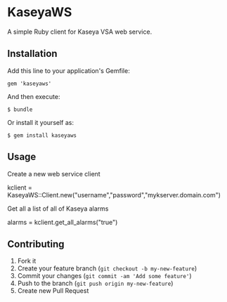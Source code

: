 # KaseyaWS

A simple Ruby client for Kaseya VSA web service.

## Installation

Add this line to your application's Gemfile:

    gem 'kaseyaws'

And then execute:

    $ bundle

Or install it yourself as:

    $ gem install kaseyaws

## Usage

Create a new web service client

kclient = KaseyaWS::Client.new("username","password","mykserver.domain.com")

Get all a list of all of Kaseya alarms

alarms = kclient.get_all_alarms("true")

## Contributing

1. Fork it
2. Create your feature branch (`git checkout -b my-new-feature`)
3. Commit your changes (`git commit -am 'Add some feature'`)
4. Push to the branch (`git push origin my-new-feature`)
5. Create new Pull Request
